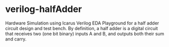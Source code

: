 # verilog-halfAdder
Hardware Simulation using Icarus Verilog EDA Playground for a half adder circuit design and test bench.
By definition, a half adder is a digital circuit that receives two (one bit binary) inputs A and B, and outputs both their sum and carry.
